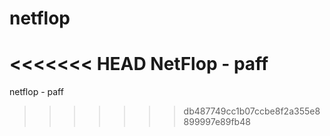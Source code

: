 # netflop
<<<<<<< HEAD
NetFlop - paff
=======
netflop - paff
>>>>>>> db487749cc1b07ccbe8f2a355e8899997e89fb48
